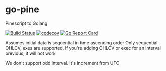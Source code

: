 # go-pine
Pinescript to Golang

[![Build Status](https://travis-ci.org/tsuz/go-pine.svg?branch=dev)](https://travis-ci.org/tsuz/go-pine) 
[![codecov](https://codecov.io/gh/tsuz/go-pine/branch/master/graph/badge.svg)](https://codecov.io/gh/tsuz/go-pine)
[![Go Report Card](https://goreportcard.com/badge/tsuz/go-pine)](https://goreportcard.com/report/tsuz/go-pine) 


Assumes initial data is sequential in time ascending order
Only sequential OHLCV, exes are supported. If you're adding OHLCV or exec for an interval previous, it will not work

We don't support odd interval. It's increment from UTC
